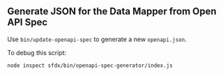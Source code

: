 ## Generate JSON for the Data Mapper from Open API Spec

Use `bin/update-openapi-spec` to generate a new `openapi.json`.

To debug this script:

```
node inspect sfdx/bin/openapi-spec-generator/index.js
```
